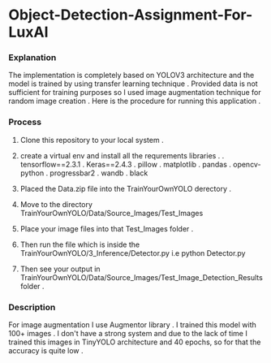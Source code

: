 # Object-Detection-Assignment-For-LuxAI
### Explanation
The implementation is completely based on YOLOV3 architecture and the model is trained by using transfer learning technique .
Provided data is not sufficient for training purposes so I used image augmentation technique for random image creation . 
Here is the procedure for running this application .

### Process
1. Clone this repository to your local system .
2. create a virtual env and install all the requrements libraries .
. tensorflow==2.3.1
. Keras==2.4.3
. pillow
. matplotlib
. pandas
. opencv-python
. progressbar2
. wandb
. black

3. Placed the Data.zip file into the  TrainYourOwnYOLO derectory .
4. Move to the directory TrainYourOwnYOLO/Data/Source_Images/Test_Images
5. Place your image files into that Test_Images folder .
6. Then run the file which is inside the TrainYourOwnYOLO/3_Inference/Detector.py i.e python Detector.py
7. Then see your output in TrainYourOwnYOLO/Data/Source_Images/Test_Image_Detection_Results folder . 

### Description

For image augmentation I use Augmentor library . I trained this model with 100+ images . I don't have a strong system and due to the lack of time I trained this images in TinyYOLO architecture and 40 epochs, so for that the accuracy is quite low . 
